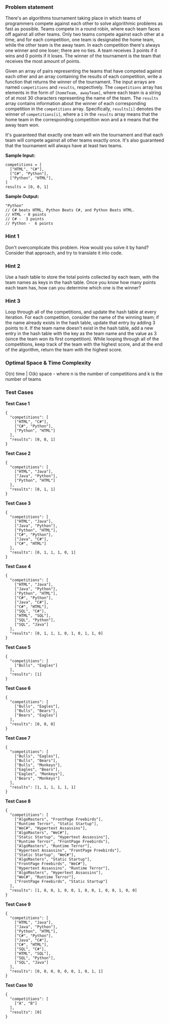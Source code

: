 ### Problem statement

There's an algorithms tournament taking place in which teams of programmers compete
against each other to solve algorithmic problems as fast as possible.
Teams compete in a round robin, where each team faces off against all other teams.
Only two teams compete against each other at a time, and for each competition,
one team is designated the home team, while the other team is the away team.
In each competition there's always one winner and one loser; there are no ties.
A team receives 3 points if it wins and 0 points if it loses.
The winner of the tournament is the team that receives the most amount of points.

Given an array of pairs representing the teams that have competed against each other and
an array containing the results of each competition, write a function that returns the
winner of the tournament. The input arrays are named `competitions` and `results`, respectively.
The `competitions` array has elements in the form of `[homeTeam, awayTeam]`, where each
team is a string of at most 30 characters representing the name of the team. The `results`
array contains information about the winner of each corresponding competition in
the `competitions` array. Specifically, `results[i]` denotes the winner of `competitions[i]`,
where a `1` in the `results` array means that the home team in the corresponding competition
won and a `0` means that the away team won.

It's guaranteed that exactly one team will win the tournament and that each team will compete against all other teams
exactly once. It's also guaranteed that the tournament will always have at least two teams.

**Sample Input:**

```
competitions = [
  ["HTML", "C#"],
  ["C#", "Python"],
  ["Python", "HTML"],
]
results = [0, 0, 1]
```

**Sample Output:**

```
"Python"
// C# beats HTML, Python Beats C#, and Python Beats HTML.
// HTML - 0 points 
// C# -  3 points
// Python -  6 points
```

### Hint 1

Don't overcomplicate this problem. How would you solve it by hand? Consider
that approach, and try to translate it into code.

### Hint 2

Use a hash table to store the total points collected by each team, with the
team names as keys in the hash table. Once you know how many points each team
has, how can you determine which one is the winner?

### Hint 3

Loop through all of the competitions, and update the hash table at every
iteration. For each competition, consider the name of the winning team; if the
name already exists in the hash table, update that entry by adding 3 points to
it. If the team name doesn't exist in the hash table, add a new entry in the
hash table with the key as the team name and the value as 3 (since the team
won its first competition). While looping through all of the competitions,
keep track of the team with the highest score, and at the end of the
algorithm, return the team with the highest score.

### Optimal Space & Time Complexity

O(n) time | O(k) space - where n is the number of competitions and k is the number of teams

### Test Cases

**Test Case 1**

```
{
  "competitions": [
    ["HTML", "C#"],
    ["C#", "Python"],
    ["Python", "HTML"]
  ],
  "results": [0, 0, 1]
}
```

**Test Case 2**

```
{
  "competitions": [
    ["HTML", "Java"],
    ["Java", "Python"],
    ["Python", "HTML"]
  ],
  "results": [0, 1, 1]
}
```

**Test Case 3**

```
{
  "competitions": [
    ["HTML", "Java"],
    ["Java", "Python"],
    ["Python", "HTML"],
    ["C#", "Python"],
    ["Java", "C#"],
    ["C#", "HTML"]
  ],
  "results": [0, 1, 1, 1, 0, 1]
}
```

**Test Case 4**

```
{
  "competitions": [
    ["HTML", "Java"],
    ["Java", "Python"],
    ["Python", "HTML"],
    ["C#", "Python"],
    ["Java", "C#"],
    ["C#", "HTML"],
    ["SQL", "C#"],
    ["HTML", "SQL"],
    ["SQL", "Python"],
    ["SQL", "Java"]
  ],
  "results": [0, 1, 1, 1, 0, 1, 0, 1, 1, 0]
}
```

**Test Case 5**

```
{
  "competitions": [
    ["Bulls", "Eagles"]
  ],
  "results": [1]
}
```

**Test Case 6**

```
{
  "competitions": [
    ["Bulls", "Eagles"],
    ["Bulls", "Bears"],
    ["Bears", "Eagles"]
  ],
  "results": [0, 0, 0]
}
```

**Test Case 7**

```
{
  "competitions": [
    ["Bulls", "Eagles"],
    ["Bulls", "Bears"],
    ["Bulls", "Monkeys"],
    ["Eagles", "Bears"],
    ["Eagles", "Monkeys"],
    ["Bears", "Monkeys"]
  ],
  "results": [1, 1, 1, 1, 1, 1]
}
```

**Test Case 8**

```
{
  "competitions": [
    ["AlgoMasters", "FrontPage Freebirds"],
    ["Runtime Terror", "Static Startup"],
    ["WeC#", "Hypertext Assassins"],
    ["AlgoMasters", "WeC#"],
    ["Static Startup", "Hypertext Assassins"],
    ["Runtime Terror", "FrontPage Freebirds"],
    ["AlgoMasters", "Runtime Terror"],
    ["Hypertext Assassins", "FrontPage Freebirds"],
    ["Static Startup", "WeC#"],
    ["AlgoMasters", "Static Startup"],
    ["FrontPage Freebirds", "WeC#"],
    ["Hypertext Assassins", "Runtime Terror"],
    ["AlgoMasters", "Hypertext Assassins"],
    ["WeC#", "Runtime Terror"],
    ["FrontPage Freebirds", "Static Startup"]
  ],
  "results": [1, 0, 0, 1, 0, 0, 1, 0, 0, 1, 0, 0, 1, 0, 0]
}
```

**Test Case 9**

```
{
  "competitions": [
    ["HTML", "Java"],
    ["Java", "Python"],
    ["Python", "HTML"],
    ["C#", "Python"],
    ["Java", "C#"],
    ["C#", "HTML"],
    ["SQL", "C#"],
    ["HTML", "SQL"],
    ["SQL", "Python"],
    ["SQL", "Java"]
  ],
  "results": [0, 0, 0, 0, 0, 0, 1, 0, 1, 1]
}
```

**Test Case 10**

```
{
  "competitions": [
    ["A", "B"]
  ],
  "results": [0]
}
```
